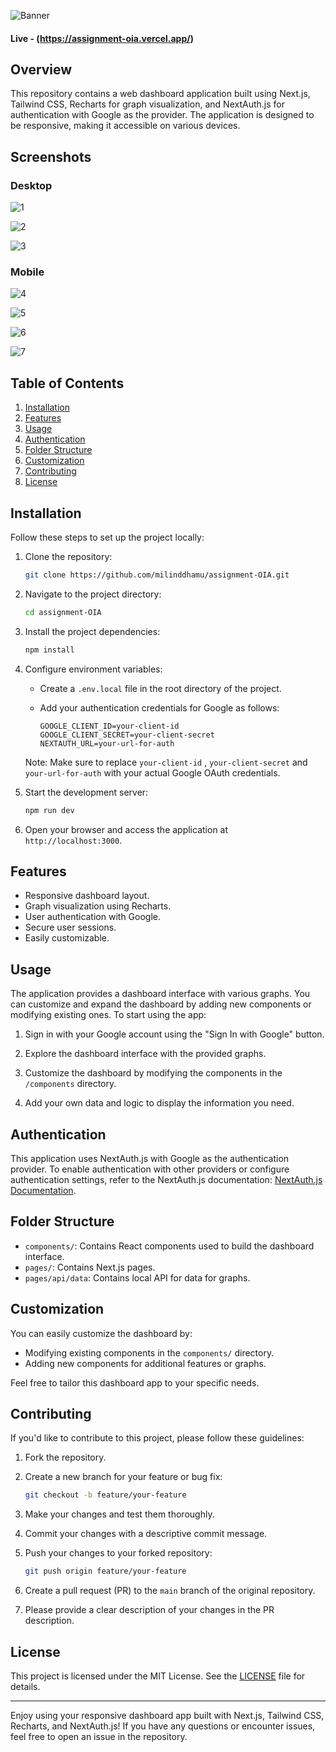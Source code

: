![Banner ](https://user-images.githubusercontent.com/68379239/270397124-0e0e91c2-70c4-4566-9d28-d06d97591999.jpg)

#### Live - (https://assignment-oia.vercel.app/)

## Overview

This repository contains a web dashboard application built using Next.js, Tailwind CSS, Recharts for graph visualization, and NextAuth.js for authentication with Google as the provider. The application is designed to be responsive, making it accessible on various devices.

## Screenshots
### Desktop
![1](https://github.com/milinddhamu/assignment-OIA/assets/68379239/bfb18d92-0422-48e7-b73a-b6f6dc66a014)

![2](https://github.com/milinddhamu/assignment-OIA/assets/68379239/52a65f82-3074-42ec-b65a-c3aed8415def)

![3](https://github.com/milinddhamu/assignment-OIA/assets/68379239/8dabb8f1-263d-417d-9ba4-50db58746e72)

### Mobile

![4](https://github.com/milinddhamu/assignment-OIA/assets/68379239/bdcf4be3-00db-45a7-b577-2303b0a2f6f2)

![5](https://github.com/milinddhamu/assignment-OIA/assets/68379239/485e8b04-eb7e-4c94-a23d-2c6e38f87ad3)

![6](https://github.com/milinddhamu/assignment-OIA/assets/68379239/bf98ce73-51e9-41c8-9753-ac268a6ac2c5)

![7](https://github.com/milinddhamu/assignment-OIA/assets/68379239/4c2f7285-3dff-4aae-89d4-c31161f4d994)


## Table of Contents

1. [Installation](#installation)
2. [Features](#features)
3. [Usage](#usage)
4. [Authentication](#authentication)
5. [Folder Structure](#folder-structure)
6. [Customization](#customization)
7. [Contributing](#contributing)
8. [License](#license)

## Installation

Follow these steps to set up the project locally:

1. Clone the repository:

   ```bash
   git clone https://github.com/milinddhamu/assignment-OIA.git
   ```

2. Navigate to the project directory:

   ```bash
   cd assignment-OIA
   ```

3. Install the project dependencies:

   ```bash
   npm install
   ```

4. Configure environment variables:

   - Create a `.env.local` file in the root directory of the project.
   - Add your authentication credentials for Google as follows:

     ```
     GOOGLE_CLIENT_ID=your-client-id
     GOOGLE_CLIENT_SECRET=your-client-secret
     NEXTAUTH_URL=your-url-for-auth
     ```

   Note: Make sure to replace `your-client-id` , `your-client-secret` and `your-url-for-auth` with your actual Google OAuth credentials.

5. Start the development server:

   ```bash
   npm run dev
   ```

6. Open your browser and access the application at `http://localhost:3000`.

## Features

- Responsive dashboard layout.
- Graph visualization using Recharts.
- User authentication with Google.
- Secure user sessions.
- Easily customizable.

## Usage

The application provides a dashboard interface with various graphs. You can customize and expand the dashboard by adding new components or modifying existing ones. To start using the app:

1. Sign in with your Google account using the "Sign In with Google" button.

2. Explore the dashboard interface with the provided graphs.

3. Customize the dashboard by modifying the components in the `/components` directory.

4. Add your own data and logic to display the information you need.

## Authentication

This application uses NextAuth.js with Google as the authentication provider. To enable authentication with other providers or configure authentication settings, refer to the NextAuth.js documentation: [NextAuth.js Documentation](https://next-auth.js.org/).

## Folder Structure

- `components/`: Contains React components used to build the dashboard interface.
- `pages/`: Contains Next.js pages.
- `pages/api/data`: Contains local API for data for graphs.
## Customization

You can easily customize the dashboard by:

- Modifying existing components in the `components/` directory.
- Adding new components for additional features or graphs.

Feel free to tailor this dashboard app to your specific needs.

## Contributing

If you'd like to contribute to this project, please follow these guidelines:

1. Fork the repository.

2. Create a new branch for your feature or bug fix:

   ```bash
   git checkout -b feature/your-feature
   ```

3. Make your changes and test them thoroughly.

4. Commit your changes with a descriptive commit message.

5. Push your changes to your forked repository:

   ```bash
   git push origin feature/your-feature
   ```

6. Create a pull request (PR) to the `main` branch of the original repository.

7. Please provide a clear description of your changes in the PR description.

## License

This project is licensed under the MIT License. See the [LICENSE](LICENSE) file for details.

---

Enjoy using your responsive dashboard app built with Next.js, Tailwind CSS, Recharts, and NextAuth.js! If you have any questions or encounter issues, feel free to open an issue in the repository.
